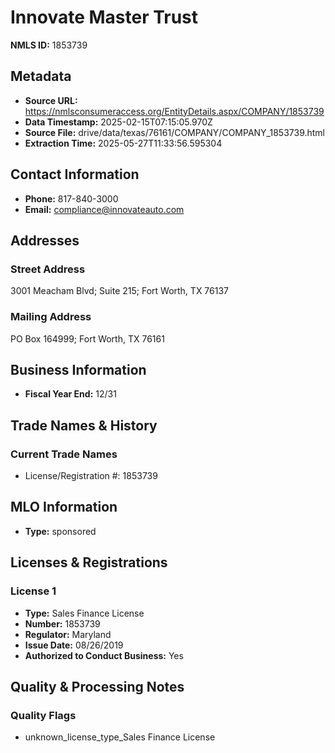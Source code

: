 # Innovate Master Trust

**NMLS ID:** 1853739

## Metadata
- **Source URL:** https://nmlsconsumeraccess.org/EntityDetails.aspx/COMPANY/1853739
- **Data Timestamp:** 2025-02-15T07:15:05.970Z
- **Source File:** drive/data/texas/76161/COMPANY/COMPANY_1853739.html
- **Extraction Time:** 2025-05-27T11:33:56.595304

## Contact Information
- **Phone:** 817-840-3000
- **Email:** compliance@innovateauto.com

## Addresses
### Street Address
3001 Meacham Blvd; Suite 215; Fort Worth, TX 76137

### Mailing Address
PO Box 164999; Fort Worth, TX 76161

## Business Information
- **Fiscal Year End:** 12/31

## Trade Names & History
### Current Trade Names
- License/Registration #: 1853739

## MLO Information
- **Type:** sponsored

## Licenses & Registrations

### License 1
- **Type:** Sales Finance License
- **Number:** 1853739
- **Regulator:** Maryland
- **Issue Date:** 08/26/2019
- **Authorized to Conduct Business:** Yes

## Quality & Processing Notes
### Quality Flags
- unknown_license_type_Sales Finance License
